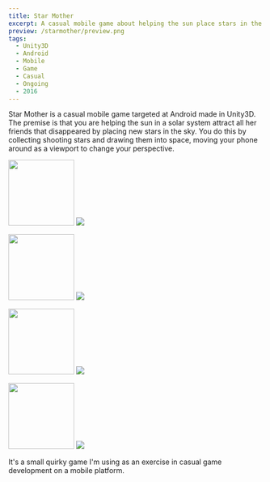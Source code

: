 ```yaml
---
title: Star Mother
excerpt: A casual mobile game about helping the sun place stars in the sky
preview: /starmother/preview.png
tags:
  - Unity3D
  - Android
  - Mobile
  - Game
  - Casual
  - Ongoing
  - 2016
---
```


Star Mother is a casual mobile game targeted at Android made in Unity3D. The premise is that you are helping the sun in a solar system attract all her friends that disappeared by placing new stars in the sky. You do this by collecting shooting stars and drawing them into space, moving your phone around as a viewport to change your perspective.

<div class="gallery">
<a href="#img1"><img src="/images/projects/starmother/sally.png" style="width:130px;height:auto"/></a>
<a href="#_ " class="lightbox" id="img1"><img src="/images/projects/starmother/sally.png"/></a>

<a href="#img2"><img src="/images/projects/starmother/moon.png" style="width:130px;height:auto"/></a>
<a href="#_ " class="lightbox" id="img2"><img src="/images/projects/starmother/moon.png"/></a>

<a href="#img3"><img src="/images/projects/starmother/shoot.png" style="width:130px;height:auto"/></a>
<a href="#_ " class="lightbox" id="img3"><img src="/images/projects/starmother/shoot.png"/></a>

<a href="#img4"><img src="/images/projects/starmother/ui.png" style="width:130px;height:auto"/></a>
<a href="#_ " class="lightbox" id="img4"><img src="/images/projects/starmother/ui.png"/></a>
</div>

It's a small quirky game I'm using as an exercise in casual game development on a mobile platform.
